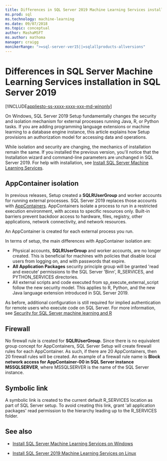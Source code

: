 ```yaml
---
title: Differences in SQL Server 2019 Machine Learning Services installation | Microsoft Docs
ms.prod: sql
ms.technology: machine-learning
ms.date: 09/07/2018  
ms.topic: conceptual
author: MashaMSFT
ms.author: mathoma
manager: craigg
monikerRange: ">=sql-server-ver15||=sqlallproducts-allversions"
---
```

# Differences in SQL Server Machine Learning Services installation in SQL Server 2019  
[!INCLUDE[appliesto-ss-xxxx-xxxx-xxx-md-winonly](../../includes/appliesto-ss-xxxx-xxxx-xxx-md-winonly.md)]

On Windows, SQL Server 2019 Setup fundamentally changes the security and isolation mechanism for external processes running Java, R, or Python tasks. If you are adding programming language extensions or machine learning to a database engine instance, this article explains how Setup provisions an authorization model for accessing data and operations.

While isolation and security are changing, the mechanics of installation remain the same. If you installed the previous version, you'll notice that the Installation wizard and command-line parameters are unchanged in SQL Server 2019. For help with installation, see [Install SQL Server Machine Learning Services](sql-machine-learning-services-windows-install.md).

## AppContainer isolation

In previous releases, Setup created a **SQLRUserGroup** and worker accounts for running external processes. SQL Server 2019 replaces those accounts with [AppContainers](https://docs.microsoft.com/windows/desktop/secauthz/appcontainer-isolation). AppContainers isolate a process to run in a restricted execution environment, with access to specific resources only. Built-in barriers prevent backdoor access to hardware, files, registry, other applications, network connectivity, and network resources.

An AppContainer is created for each external process you run. 

In terms of setup, the main differences with AppContainer isolation are:

+ Physical accounts, **SQLRUserGroup** and worker accounts, are no longer created. This is beneficial for machines with policies that disable local users from logging on, and with passwords that expire. 
+ **All Application Packages** security principle group will be granted 'read and execute' permissions to the SQL Server 'Binn', R_SERVICES, and PYTHON_SERVICES directories. 
+ All external scripts and code executed from sp_execute_external_script follow the new security model. This applies to R, Python, and the new Java language extension introduced in SQL Server 2019.

As before, additional configuration is still required for implied authentication for remote users who execute code on SQL Server. For more information, see [Security for SQL Server machine learning and R](../r/security-overview-sql-server-r.md)


## Firewall

No firewall rule is created for **SQLRUserGroup**. Since there is no equivalent group concept for AppContainers, SQL Server Setup will create firewall rules for each AppContainer. As such, if there are 20 AppContainers, then 20 firewall rules will be created.  An example of a firewall rule name is **Block network access for AppContainer-00 in SQL Server instance MSSQLSERVER**, where MSSQLSERVER is the name of the SQL Server instance. 

## Symbolic link

A symbolic link is created to the current default R_SERVICES location as part of SQL Server setup. To avoid creating this link, grant 'all application packages' read permission to the hierarchy leading up to the R_SERVICES folder.


## See also

+ [Install SQL Server Machine Learning Services on Windows](sql-machine-learning-services-windows-install.md)

+ [Install SQL Server 2019 Machine Learning Services on Linux](../../linux/sql-server-linux-setup-machine-learning.md)